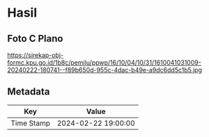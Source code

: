 # Hasil

## Foto C Plano

https://sirekap-obj-formc.kpu.go.id/1b8c/pemilu/ppwp/16/10/04/10/31/1610041031009-20240222-180741--f89b650d-955c-4dac-b49e-a9dc6dd5c1b5.jpg


## Metadata

| Key        | Value               |
| ---------- | ------------------- |
| Time Stamp | 2024-02-22 19:00:00 |



